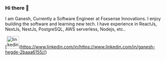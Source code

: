 ### Hi there 👋

I am Ganesh, Currently a Software Engineer at Foxsense Innovations. I enjoy building the software and learning new tech. I have experience in ReactJs, NextJs, NestJs, PostgreSQL, AWS serverless,  Nodejs, etc..

[<img src='https://cdn.jsdelivr.net/npm/simple-icons@3.0.1/icons/linkedin.svg' alt='linkedin' height='40'>(https://www.linkedin.com/in/https://www.linkedin.com/in/ganesh-hegde-2baaa6155//)

